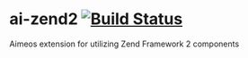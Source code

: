 ai-zend2 [![Build Status](https://travis-ci.org/aimeos/ai-zend2.png?branch=master)](https://travis-ci.org/aimeos/ai-zend2)
========

Aimeos extension for utilizing Zend Framework 2 components

